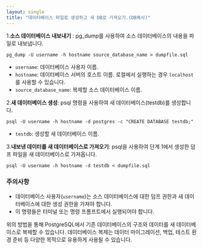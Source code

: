```yaml
---
layout: single
title: "데이터베이스 파일로 생성하고 새 DB로 가져오기.(DB복사)"
---
```


1.**소스 데이터베이스 내보내기** : pg_dump를 사용하여 소스 데이터베이스의 내용을 파일로 내보냅니다.

```shell
pg_dump -U username -h hostname source_database_name > dumpfile.sql
```

- `username`: 데이터베이스 사용자 이름.
- `hostname`: 데이터베이스 서버의 호스트 이름. 로컬에서 실행하는 경우 `localhost`를 사용할 수 있습니다.
- `source_database_name`: 복제할 소스 데이터베이스 이름.

2.**새 데이터베이스 생성**: psql 명령을 사용하여 새 데이터베이스(testdb)를 생성합니다.
```shell
psql -U username -h hostname -d postgres -c "CREATE DATABASE testdb;"
```

- `testdb`: 생성할 새 데이터베이스 이름.

3.**내보낸 데이터를 새 데이터베이스로 가져오기**: psql을 사용하여 단계 1에서 생성한 덤프 파일을 새 데이터베이스로 가져옵니다.

```shell
psql -U username -h hostname -d testdb < dumpfile.sql
```

### 주의사항

- 데이터베이스 사용자(`username`)는 소스 데이터베이스에 대한 덤프 권한과 새 데이터베이스에 대한 생성 권한을 가져야 합니다.
- 이 명령들은 터미널 또는 명령 프롬프트에서 실행되어야 합니다.

위의 방법을 통해 PostgreSQL에서 기존 데이터베이스의 구조와 데이터를 새 데이터베이스로 복제할 수 있습니다. 데이터베이스 복제는 데이터 마이그레이션, 백업, 테스트 환경 준비 등 다양한 목적으로 유용하게 사용될 수 있습니다.